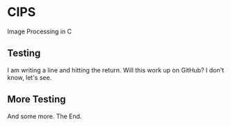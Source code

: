 # CIPS
Image Processing in C

## Testing

I am writing a line and hitting the return.
Will this work up on GitHub?
I don't know, let's see.

## More Testing

And some more.
The End.
